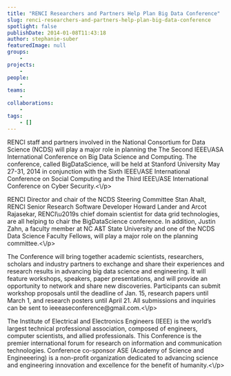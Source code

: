 ```yaml
---
title: "RENCI Researchers and Partners Help Plan Big Data Conference"
slug: renci-researchers-and-partners-help-plan-big-data-conference
spotlight: false
publishDate: 2014-01-08T11:43:18
author: stephanie-suber
featuredImage: null
groups:
    - 
projects:
    - 
people:
    - 
teams: 
    - 
collaborations:
    - 
tags:
    - []
---
```

<p>RENCI staff and partners involved in the National Consortium for Data Science (NCDS) will play a major role in planning the The Second IEEE\/ASA International Conference on Big Data Science and Computing. The conference, called BigDataScience, will be held at Stanford University May 27-31, 2014 in conjunction with the Sixth IEEE\/ASE International Conference on Social Computing and the Third IEEE\/ASE International Conference on Cyber Security.<\/p>
<p>RENCI Director and chair of the NCDS Steering Committee Stan Ahalt, RENCI Senior Research Software Developer Howard Lander and Arcot Rajasekar, RENCI\u2019s chief domain scientist for data grid technologies, are all helping to chair the BigDataScience conference. In addition, Justin Zahn, a faculty member at NC A&amp;T State University and one of the NCDS Data Science Faculty Fellows, will play a major role on the planning committee.<\/p>
<p>The Conference will bring together academic scientists, researchers, scholars and industry partners to exchange and share their experiences and research results in advancing big data science and engineering. It will feature workshops, speakers, paper presentations, and will provide an opportunity to network and share new discoveries. Participants can submit workshop proposals until the deadline of Jan. 15, research papers until March 1, and research posters until April 21. All submissions and inquiries can be sent to ieeeaseconference@gmail.com.<\/p>
<p>The Institute of Electrical and Electronics Engineers (IEEE) is the world&#8217;s largest technical professional association, composed of engineers, computer scientists, and allied professionals. This Conference is the premier international forum for research on information and communication technologies. Conference co-sponsor ASE (Academy of Science and Engineeering) is a non-profit organization dedicated to advancing science and engineering innovation and excellence for the benefit of humanity.<\/p>
<!-- AddThis Advanced Settings generic via filter on the_content --><!-- AddThis Share Buttons generic via filter on the_content -->
